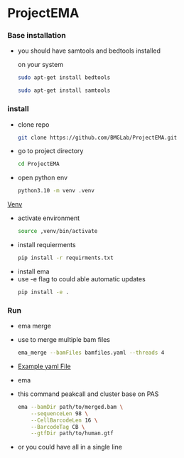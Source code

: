 # ProjectEMA

### Base installation 
- you should have samtools and bedtools installed

    on your system
    ```bash 
    sudo apt-get install bedtools
    ```
    ```bash
    sudo apt-get install samtools
    ```

### install

- clone repo 
    ```bash
    git clone https://github.com/BMGLab/ProjectEMA.git
    ```
- go to project directory
    ```bash
    cd ProjectEMA
    ```
- open python env
    ```bash
    python3.10 -m venv .venv
    ```
[Venv](https://docs.python.org/3/library/venv.html)
- activate environment 
    ```bash 
    source ,venv/bin/activate
    ```
- install requierments
    ```bash
    pip install -r requirments.txt
    ```
- install ema 
- use -e flag to could able automatic updates
    ```bash
    pip install -e .
    ```

### Run 

- ema merge
- use to merge multiple bam files 
    ```bash
    ema_merge --bamFiles bamfiles.yaml --threads 4
    ```

- [Example yaml File](example.yaml)

- ema 
- this command peakcall and cluster base on PAS 
    ```bash
    ema --bamDir path/to/merged.bam \
        --sequenceLen 98 \
        --CellBarcodeLen 16 \
        --BarcodeTag CB \
        --gtfDir path/to/human.gtf

    ```
- or you could have all in a single line 
